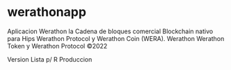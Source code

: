 # werathonapp
Aplicacion Werathon la Cadena de bloques comercial Blockchain nativo para Hips Werathon Protocol y Werathon Coin (WERA).
Werathon Werathon Token y Werathon Protocol ©2022


Version Lista p/
R Produccion